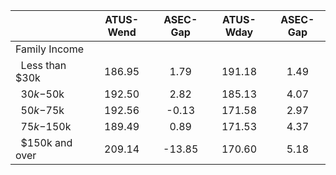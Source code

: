 
|                      |    ATUS-Wend |     ASEC-Gap |    ATUS-Wday |     ASEC-Gap |
| -------------------- | :----------: | :----------: | :----------: | :----------: |
| Family Income        |              |              |              |              |
| &nbsp;&nbsp;Less than $30k |       186.95 |         1.79 |       191.18 |         1.49 |
| &nbsp;&nbsp;$30k-$50k |       192.50 |         2.82 |       185.13 |         4.07 |
| &nbsp;&nbsp;$50k-$75k |       192.56 |        -0.13 |       171.58 |         2.97 |
| &nbsp;&nbsp;$75k-$150k |       189.49 |         0.89 |       171.53 |         4.37 |
| &nbsp;&nbsp;$150k and over |       209.14 |       -13.85 |       170.60 |         5.18 |

